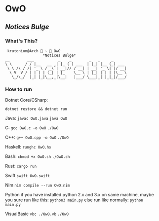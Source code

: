 # OwO

## _Notices Bulge_

### What's This?

```
 krutonium@Arch  ~  OwO
                 *Notices Bulge*
__        ___           _    _        _   _     _
\ \      / / |__   __ _| |_ ( ) ___  | |_| |__ (_) ___
 \ \ /\ / /| '_ \ / _\`| __|// / __| | __| '_ \| |/ __|
  \ V  V / | | | | (_| | |_    \__ \ | |_| | | | |\__ \
   \_/\_/  |_| |_|\__,_|\__|   |___/ \___|_| |_|_|/___/
```

### How to run

Dotnet Core/CSharp:

`dotnet restore && dotnet run`

Java:
`javac OwO.java`
`java OwO`

C:
`gcc OwO.c -o OwO`
`./OwO`

C++:
`g++ OwO.cpp -o OwO`
`./OwO`

Haskell:
`runghc OwO.hs`

Bash:
`chmod +x OwO.sh`
`./OwO.sh`

Rust:
`cargo run`

Swift
`swift OwO.swift`

Nim
`nim compile --run OwO.nim`

Python
if you have installed python 2.x and 3.x on same machine, maybe you sure run like this:
  `python3 main.py`
else run like normally:
  `python main.py`

VisualBasic
`vbc ./OwO.vb`
`./OwO`
